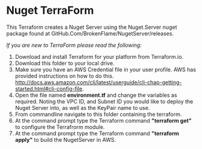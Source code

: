 Nuget TerraForm
===============

This Terraform creates a Nuget Server using the Nuget.Server nuget package found at GitHub.Com/BrokenFlame/NugetServer/releases.

_If you are new to TerraForm please read the following:_  
1. Download and install Terraform for your platform from Terraform.io.  
2. Download this folder to your local drive.  
3. Make sure you have an AWS Credential file in your user profile. AWS has provided instructions on how to do this. http://docs.aws.amazon.com/cli/latest/userguide/cli-chap-getting-started.html#cli-config-file.  
4. Open the file named __environment.tf__ and change the variables as required. Noting the VPC ID, and Subnet ID you would like to deploy the Nuget Server into, as well as the KeyPair name to use.  
5. From commandline navigate to this folder containing the terraform.   
6. At the command prompt type the Terraform command __"terraform get"__ to configure the Terrafrorm module.  
7. At the command prompt type the Terraform command __"terraform apply"__ to build the NugetServer in AWS.  
